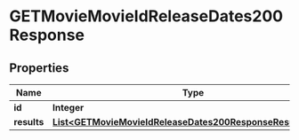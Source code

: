 

# GETMovieMovieIdReleaseDates200Response


## Properties

| Name | Type | Description | Notes |
|------------ | ------------- | ------------- | -------------|
|**id** | **Integer** |  |  [optional] |
|**results** | [**List&lt;GETMovieMovieIdReleaseDates200ResponseResultsInner&gt;**](GETMovieMovieIdReleaseDates200ResponseResultsInner.md) |  |  [optional] |



